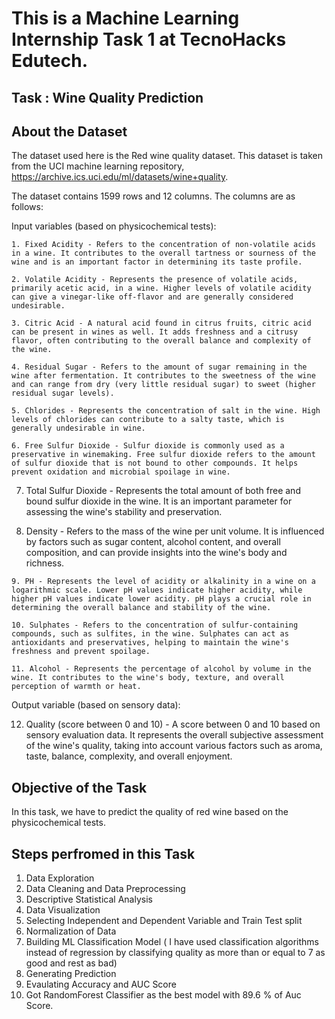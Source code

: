 # This is a Machine Learning Internship Task 1 at TecnoHacks Edutech.
## Task : Wine Quality Prediction

## About the Dataset
The dataset used here is the Red wine quality dataset. This dataset is taken from the UCI machine learning repository, https://archive.ics.uci.edu/ml/datasets/wine+quality.

The dataset contains 1599 rows and 12 columns. The columns are as follows:

Input variables (based on physicochemical tests):

    1. Fixed Acidity - Refers to the concentration of non-volatile acids in a wine. It contributes to the overall tartness or sourness of the wine and is an important factor in determining its taste profile.
    
    2. Volatile Acidity - Represents the presence of volatile acids, primarily acetic acid, in a wine. Higher levels of volatile acidity can give a vinegar-like off-flavor and are generally considered undesirable.
    
    3. Citric Acid - A natural acid found in citrus fruits, citric acid can be present in wines as well. It adds freshness and a citrusy flavor, often contributing to the overall balance and complexity of the wine.
    
    4. Residual Sugar - Refers to the amount of sugar remaining in the wine after fermentation. It contributes to the sweetness of the wine and can range from dry (very little residual sugar) to sweet (higher residual sugar levels).
    
    5. Chlorides - Represents the concentration of salt in the wine. High levels of chlorides can contribute to a salty taste, which is generally undesirable in wine.
    
    6. Free Sulfur Dioxide - Sulfur dioxide is commonly used as a preservative in winemaking. Free sulfur dioxide refers to the amount of sulfur dioxide that is not bound to other compounds. It helps prevent oxidation and microbial spoilage in wine.
    
   7. Total Sulfur Dioxide - Represents the total amount of both free and bound sulfur dioxide in the wine. It is an important parameter for assessing the wine's stability and preservation.
    
   8. Density - Refers to the mass of the wine per unit volume. It is influenced by factors such as sugar content, alcohol content, and overall composition, and can provide insights into the wine's body and richness.
    
    9. PH - Represents the level of acidity or alkalinity in a wine on a logarithmic scale. Lower pH values indicate higher acidity, while higher pH values indicate lower acidity. pH plays a crucial role in determining the overall balance and stability of the wine.
    
    10. Sulphates - Refers to the concentration of sulfur-containing compounds, such as sulfites, in the wine. Sulphates can act as antioxidants and preservatives, helping to maintain the wine's freshness and prevent spoilage.
    
    11. Alcohol - Represents the percentage of alcohol by volume in the wine. It contributes to the wine's body, texture, and overall perception of warmth or heat.

Output variable (based on sensory data):

   12.  Quality (score between 0 and 10) - A score between 0 and 10 based on sensory evaluation data. It represents the overall subjective assessment of the wine's quality, taking into account various factors such as aroma, taste, balance, complexity, and overall enjoyment.

## Objective of the Task

In this task, we have to predict the quality of red wine based on the physicochemical tests.

## Steps perfromed in this Task 

1. Data Exploration
2. Data Cleaning and Data Preprocessing
3. Descriptive Statistical Analysis
4. Data Visualization
5. Selecting Independent and Dependent Variable and Train Test split
6. Normalization of Data
7. Building ML Classification Model ( I have used classification algorithms instead of regression by classifying quality as more than or equal to 7 as good and rest as bad)
8. Generating Prediction
9. Evaulating Accuracy and AUC Score
10. Got RandomForest Classifier as the best model with 89.6 % of Auc Score.
    
